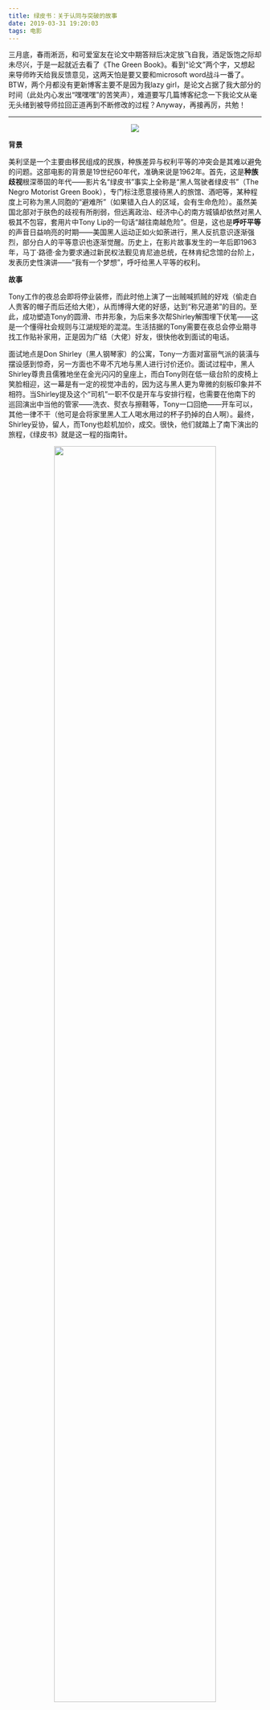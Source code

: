 ```yaml
---
title: 绿皮书：关于认同与突破的故事
date: 2019-03-31 19:20:03
tags: 电影
---
```


三月底，春雨淅沥，和可爱室友在论文中期答辩后决定放飞自我，酒足饭饱之际却未尽兴，于是一起就近去看了《The Green Book》。看到“论文”两个字，又想起来导师昨天给我反馈意见，这两天怕是要又要和microsoft word战斗一番了。BTW，两个月都没有更新博客主要不是因为我lazy girl，是论文占据了我大部分的时间（此处内心发出“嘿嘿嘿”的苦笑声），难道要写几篇博客纪念一下我论文从毫无头绪到被导师拉回正道再到不断修改的过程？Anyway，再接再厉，共勉！

---

<div align=center>
<img src="the-green-book/cover.jpg">
<div align=left>

**背景**

美利坚是一个主要由移民组成的民族，种族差异与权利平等的冲突会是其难以避免的问题。这部电影的背景是19世纪60年代，准确来说是1962年。首先，这是**种族歧视**根深蒂固的年代——影片名“绿皮书”事实上全称是“黑人驾驶者绿皮书”（The Negro Motorist Green Book），专门标注愿意接待黑人的旅馆、酒吧等，某种程度上可称为黑人同胞的“避难所”（如果错入白人的区域，会有生命危险）。虽然美国北部对于肤色的歧视有所削弱，但远离政治、经济中心的南方城镇却依然对黑人极其不包容，套用片中Tony Lip的一句话“越往南越危险”。但是，这也是**呼吁平等**的声音日益响亮的时期——美国黑人运动正如火如荼进行，黑人反抗意识逐渐强烈，部分白人的平等意识也逐渐觉醒。历史上，在影片故事发生的一年后即1963年，马丁·路德·金为要求通过新民权法觐见肯尼迪总统，在林肯纪念馆的台阶上，发表历史性演讲——“我有一个梦想”，呼吁给黑人平等的权利。

**故事**

Tony工作的夜总会即将停业装修，而此时他上演了一出贼喊抓贼的好戏（偷走白人贵客的帽子而后还给大佬），从而博得大佬的好感，达到“称兄道弟”的目的。至此，成功塑造Tony的圆滑、市井形象，为后来多次帮Shirley解围埋下伏笔——这是一个懂得社会规则与江湖规矩的混混。生活拮据的Tony需要在夜总会停业期寻找工作贴补家用，正是因为广结（大佬）好友，很快他收到面试的电话。

面试地点是Don Shirley（黑人钢琴家）的公寓，Tony一方面对富丽气派的装潢与摆设感到惊奇，另一方面也不卑不亢地与黑人进行讨价还价。面试过程中，黑人Shirley尊贵且儒雅地坐在金光闪闪的皇座上，而白Tony则在低一级台阶的皮椅上笑脸相迎，这一幕是有一定的视觉冲击的，因为这与黑人更为卑微的刻板印象并不相符。当Shirley提及这个“司机”一职不仅是开车与安排行程，也需要在他南下的巡回演出中当他的管家——洗衣、熨衣与擦鞋等，Tony一口回绝——开车可以，其他一律不干（他可是会将家里黑人工人喝水用过的杯子扔掉的白人啊）。最终，Shirley妥协，留人，而Tony也趁机加价，成交。很快，他们就踏上了南下演出的旅程，《绿皮书》就是这一程的指南针。

<div align=center>
<img src="the-green-book/first-meeting.jpg" width="80%" height="80%">
<div align=left>

在车中小小的空间里，充斥了两种生活态度的冲突——白人Tony的随意vs黑人Shirley的自律，两层精神文化境界的冲突——白人Tony的低俗vs黑人Shirley的高贵。事实上，Tony的任务是保证将Shirley安全准时送达每一次的演出地点，只有这样他才能获取全部酬劳，否则将被扣一半的钱。而源于社会对于黑人的歧视，这一路上有很多小插曲，一次又一次的冲突使得两人的距离逐渐拉近，两人关系从利益共同体逐渐转化为互相尊重与支持——Shirley对Tony一点一点打开心扉并产生依赖，Tony对Shirley的孤独愈发理解并给予他充分的支持与保护。

一些印象较深的小插曲：

+ Shirley遭歧视而心情低落，邂逅白人男子擦出短暂的火花，也因此被逮捕——赤裸裸地被拷在地上。Tony闻讯赶去，以“贿赂”的方式使白人警察放人，但Shirley却为自尊受挫与社会不公感到失望，且对Tony的手段并不领情，二人吵架。次日Tony遇意大利裔故友，朋友用意大利语谈话并邀Tony晚上喝酒欲为其介绍更好的工作（雇主不是黑人的工作），通晓意大利语的Shirley到晚上等在门前请求Tony继续为自己工作且为二人争执道歉，而Tony坦言自己并没有打算离开而且并不会将争执的事情放在心上。
+ 一路向南，风雨交加中Tony驾车迷路，载Shirley开入禁止黑人夜晚外出的地区，白人警察称意大利裔Tony“半个黑人”导致Tony出拳打人而遭逮捕。Shirley对Tony鲁莽的表现感到愤怒，但通过请求白宫的帮助使二人得到释放。Shirley却认为这是对其身份与地位的耻辱，Tony为两人得到帮助而沾沾自喜，认为Shirley自命清高。争执之中Shirley情绪爆发，雨中带泪咆哮倾诉了他一直以来忍受的孤独与痛苦，影片达到高潮。
+ 在圣诞前夕的最后一场演出前，Shirley再次受到白人的歧视被拒绝进入餐厅进食，Shirley也因此拒绝演出，而Tony则坚定地站在Shirley的立场支持他（尽管会因此损失一半的薪酬）。考虑到Shirley还饿着肚子，二人去了黑人酒馆吃饭喝酒，而Shirley也在小酒馆里即兴演奏，点燃欢快的气氛。从Shirley的轻松愉悦的笑容与Tony的欣慰眼神看出，二人成为了真正的朋友。

<div align=center>
<img src="the-green-book/dignity.jpg">
<div align=left>

在故事的结尾，鹅毛大雪中，Tony想尽快开车回纽约与家人相聚但体力不支，而Shirley为满足Tony的心愿则代其开车，将他送回家。二人分别后，Tony在饭桌上也不像从前那般口若悬河，而是安静得出奇，更是不愿意家里人将Shirley称为“Negro”而解释他是“Musician”;Shirley回住所后，不想再孤独地生活在城堡里，而手握香槟去敲开Tony住宅的门。Merry Chirstmas and Happy ending。

---

看完电影后，我觉得自己仿佛浸润在红酒里，飘飘然且意犹未尽。倘若这部电影的核心只是黑人白人结为朋友、两个肤色的人群可以平等相处这些政治正确的要素，那么并不会带来这种舒畅感。这种情感很微妙，有“四两拨千斤”的力量。回到宿舍后我回想了一下，这应该是来自认同与突破的酣畅淋漓。

从一开始，Tony与Shirley两人之间是对立的，肤色赋予了他们不公平的生存起点，而这起点的差异难以通过文化水平、物质水平去弥补——Tony作为一文盲小混混在高贵的Shirley面前没有一丝的怯懦，而位于高位皇座的Shirley却不断被Tony讨价还价。每个人物都是时代的产物，不管黑人取得多大的成就，那个时代给予黑人群体的更多都是打压与歧视。因此，我们看到的Shirley是自尊而且坚强的，因为他拥有改变这一切的决心，但是他内心深处是自卑且孤独的，因为使这一切得到改变又岂是轻而易举。他对得到尊重与公平待遇有强烈的渴望，却求而不得，所以他打造了专属的宫殿，打造了他专属的皇座——在这个城堡里，他是高贵且独特的。

<div align=center>
<img src="the-green-book/who-am-i.jpg" width="80%" height="80%">
<div align=left>

但是，踏出这座宫殿，他便失去铠甲，世人的歧视与恶意伤害能使他遍体鳞伤，而他，只能凭借一副微笑的面具，去掩盖自己的眼泪与伤痕。太多的偏见与中伤，使得Shirley不得不通过伪装与自我封闭去给自己更多安全感，但长期的压抑与隐忍，终会使人不堪重负。在Shirley雨中咆哮的那一刻，我能够感受到他自尊自重背后的所有孤独与脆弱喷涌而出，他渴望被认同，被接受，甚至被爱，但是他需要去突破的已经不仅仅是社会观念的牢笼，还有一层是他内心深处自己一砖一瓦筑起的城墙。

<div align=center>
<img src="the-green-book/first-move.jpg" width="80%" height="80%">
<div align=left>

正如Tony所言，“The world is full of lonely people afriad to make the first move.”
幸运的是，shirley最终成功跨出了那一步，而粗俗但真实的油腻中年混混Tony在这个过程里的作用不容小觑——是他，在旅程里给予了shirley越来越多的尊重与理解；是他，带着shirley打开心扉、突破城墙，让shirley知道这个世界有人愿意接纳他、站在他身边支持他。特别印象深刻的一幕是，当在南方行驶的旅途中，有人对白人Tony为黑人Shirley开车感到惊讶与鄙夷，此时Shirley显得略有不安，而Tony对他人的眼光不屑多看一眼就云淡风轻地竖起中指回击。无疑，在Tony心中，Shirley是值得尊敬的，为他开车并不是丢人的事，不值得被其他人鄙夷，所以毫不犹豫地站在Shirley的一边。可见Tony发自内心地对Shirley产生的认可，这样的情感突破了从前也戴有色眼镜的他，突破了社会设定的歧视规则，也给了Shirley足够的肯定与支持。

<div align=center>
<img src="the-green-book/fuck.jpg" width="80%" height="80%">
<div align=left>

在旅途的八周时间里，从两个人的不断摩擦到两个人一起面对社会上的摩擦，从两个人互相对立到两个人的互相尊重与认同。在我看来，Shirley带给Tony的是精神层面的感化，仿佛是圣人于满身泥泞的社会小子的谆谆教诲，而Tony对于Shirley来说更像是一场救赎——依靠封闭内心世界获取安全感的人难以快乐，但Tony的认同与尊重化解了他的孤独与悲哀，使他得到释放真我的快乐。Tony还是那个动不动就说脏话的Tony，但是写起情书来却也变得有诗意了许多；Shirley还是那个无比自尊的Shirley，但是内心却不再孤单，尽管未来的斗争之路可能还会很长，但是Shirley知道这条路上他不再是单打独斗。

<div align=center>
<img src="the-green-book/enjoyful.jpg" width="80%" height="80%">
<div align=left>

---

2019年已经过去四分之一了，今年至今没有特别自豪的事情。年度规划也发生了改变，重新陷入了迷茫，迷茫中又有点希望，哎，让我不禁感叹女人真是善变啊~下一个季度的目标，毕业论文顺利达保研标准+CFA顺利通过+好好学Python！

Best wishes~